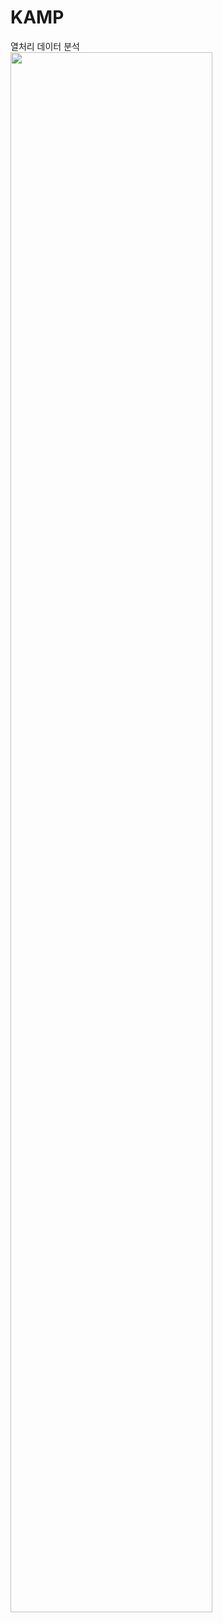 # KAMP
열처리 데이터 분석
<img width="80%" src="https://github.com/JungWonsik/KAMP/assets/81091265/ff16b754-a12e-420f-af31-026d9e5d2a2e">
